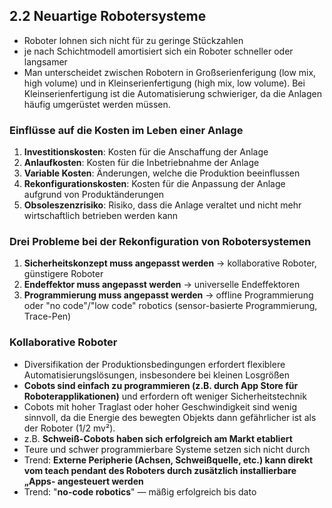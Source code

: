 ## 2.2 Neuartige Robotersysteme

- Roboter lohnen sich nicht für zu geringe Stückzahlen
- je nach Schichtmodell amortisiert sich ein Roboter schneller oder langsamer
- Man unterscheidet zwischen Robotern in Großserienferigung (low mix, high volume) und in Kleinserienfertigung (high mix, low volume). Bei Kleinserienfertigung ist die Automatisierung schwieriger, da die Anlagen häufig umgerüstet werden müssen.

### Einflüsse auf die Kosten im Leben einer Anlage

1. **Investitionskosten**: Kosten für die Anschaffung der Anlage
1. **Anlaufkosten**: Kosten für die Inbetriebnahme der Anlage
1. **Variable Kosten**: Änderungen, welche die Produktion beeinflussen
1. **Rekonfigurationskosten**: Kosten für die Anpassung der Anlage aufgrund von Produktänderungen
1. **Obsoleszenzrisiko**: Risiko, dass die Anlage veraltet und nicht mehr wirtschaftlich betrieben werden kann

### Drei Probleme bei der Rekonfiguration von Robotersystemen

1. **Sicherheitskonzept muss angepasst werden** $\rightarrow$ kollaborative Roboter, günstigere Roboter
1. **Endeffektor muss angepasst werden** $\rightarrow$ universelle Endeffektoren
1. **Programmierung muss angepasst werden** $\rightarrow$ offline Programmierung oder "no code"/"low code" robotics (sensor-basierte Programmierung, Trace-Pen)

### Kollaborative Roboter

- Diversifikation der Produktionsbedingungen erfordert flexiblere Automatisierungslösungen, insbesondere bei kleinen Losgrößen
- **Cobots sind einfach zu programmieren (z.B. durch App Store für Roboterapplikationen)** und erfordern oft weniger Sicherheitstechnik
- Cobots mit hoher Traglast oder hoher Geschwindigkeit sind wenig sinnvoll, da die Energie des bewegten Objekts dann gefährlicher ist als der Roboter (1/2 mv²).
- z.B. **Schweiß-Cobots haben sich erfolgreich am Markt etabliert**
- Teure und schwer programmierbare Systeme setzen sich nicht durch
- Trend: **Externe Peripherie (Achsen, Schweißquelle, etc.) kann direkt vom teach pendant des Roboters durch zusätzlich installierbare „Apps- angesteuert werden**
- Trend: "**no-code robotics**" — mäßig erfolgreich bis dato
